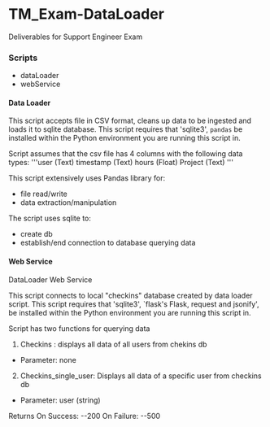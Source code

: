 # TM_Exam-DataLoader
Deliverables for Support Engineer Exam

### Scripts
- dataLoader
- webService

#### Data Loader 

This script accepts file in CSV format, cleans up data to be ingested  and loads it to sqlite database.
This script requires that 'sqlite3', `pandas` be installed within the Python
environment you are running this script in.

Script assumes that the csv file has 4 columns with the following data types:
'''user (Text)
timestamp (Text)
hours (Float)
Project (Text) 
'''

This script extensively uses Pandas library for:
- file read/write
- data extraction/manipulation

The script uses sqlite to: 
- create db
- establish/end connection to database 
querying data 

#### Web Service

DataLoader Web Service

This script connects to local "checkins" database created by data loader script.
This script requires that 'sqlite3', `flask's Flask, request and jsonify',  be installed within the Python
environment you are running this script in.

Script has two functions for querying data
1. Checkins : displays all data of all users from chekins db
  - Parameter: none
2. Checkins_single_user: Displays all data of a specific user from checkins db
  - Parameter: user (string)

Returns
On Success:
--200
On Failure:
--500


